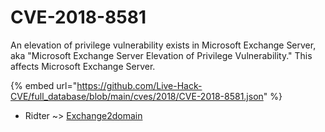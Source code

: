 # CVE-2018-8581

An elevation of privilege vulnerability exists in Microsoft Exchange Server, aka "Microsoft Exchange Server Elevation of Privilege Vulnerability." This affects Microsoft Exchange Server.

{% embed url="https://github.com/Live-Hack-CVE/full_database/blob/main/cves/2018/CVE-2018-8581.json" %}


* Ridter ~> [Exchange2domain](https://zeste.alice-snow.ru/2018/database/cve-2018-8581/exchange2domain-ridter)